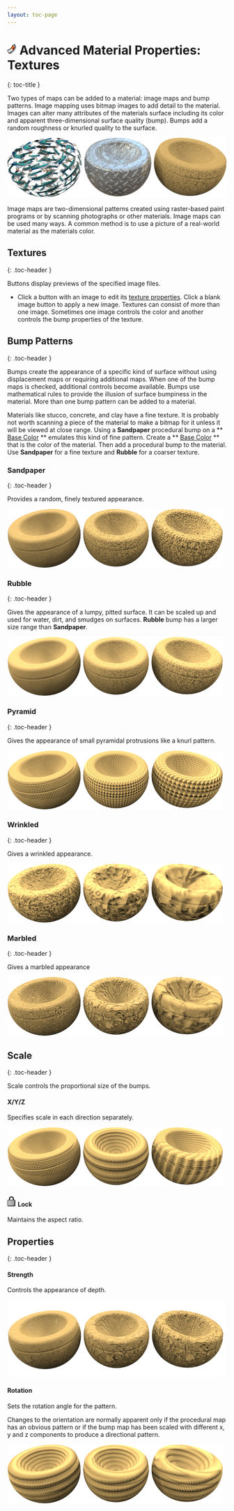 ```yaml
---
layout: toc-page
---
```



# <img src="../Image/Icon-Materials.png"/>Advanced Material Properties: Textures
{: toc-title }

Two types of maps can be added to a material: image maps and bump patterns. Image mapping uses bitmap images to add detail to the material. Images can alter many attributes of the materials surface including its color and apparent three-dimensional surface quality (bump). Bumps add a random roughness or knurled quality to the surface.

<img src="Textures.png"/>

Image maps are two-dimensional patterns created using raster-based paint programs or by scanning photographs or other materials. Image maps can be used many ways. A common method is to use a picture of a real-world material as the materials color.


## Textures
{: .toc-header }

Buttons display previews of the specified image files.

 * Click a button with an image to edit its [texture properties](Texture_Properties_Main.html). Click a blank image button to apply a new image.
Textures can consist of more than one image. Sometimes one image controls the color and another controls the bump properties of the texture.


## Bump Patterns
{: .toc-header }

Bumps create the appearance of a specific kind of surface without using displacement maps or requiring additional maps. When one of the bump maps is checked, additional controls become available. Bumps use mathematical rules to provide the illusion of surface bumpiness in the material. More than one bump pattern can be added to a material.

Materials like stucco, concrete, and clay have a fine texture. It is probably not worth scanning a piece of the material to make a bitmap for it unless it will be viewed at close range. Using a **Sandpaper** procedural bump on a ** [Base Color](Advanced_Material_Properties_Main.html#Color) ** emulates this kind of fine pattern. Create a ** [Base Color](Advanced_Material_Properties_Main.html#Color) ** that is the color of the material. Then add a procedural bump to the material. Use **Sandpaper** for a fine texture and **Rubble** for a coarser texture.


### Sandpaper
{: .toc-header }

Provides a random, finely textured appearance.

<img src="Sandpaper.png"/>


### Rubble
{: .toc-header }

Gives the appearance of a lumpy, pitted surface. It can be scaled up and used for water, dirt, and smudges on surfaces. **Rubble** bump has a larger size range than **Sandpaper**.

<img src="Rubble.png"/>


### Pyramid
{: .toc-header }

Gives the appearance of small pyramidal protrusions like a knurl pattern.

<img src="Pyramid.png"/>


### Wrinkled
{: .toc-header }

Gives a wrinkled appearance.

<img src="Wrinkled.png"/>


### Marbled
{: .toc-header }

Gives a marbled appearance

<img src="Marbled.png"/>


## Scale
{: .toc-header }

Scale controls the proportional size of the bumps.


#### X/Y/Z

Specifies scale in each direction separately.

<img src="TextureScaleXY.png"/>


#### <img src="Lock.png"/>Lock

Maintains the aspect ratio.


## Properties
{: .toc-header }


#### Strength

Controls the appearance of depth.

<img src="TextureStrength.png"/>


#### Rotation

Sets the rotation angle for the pattern.

Changes to the orientation are normally apparent only if the procedural map has an obvious pattern or if the bump map has been scaled with different x, y and z components to produce a directional pattern.

<img src="TextureRotated.png"/>

